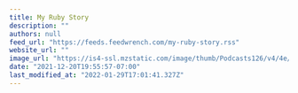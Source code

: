 ```yaml
---
title: My Ruby Story
description: ""
authors: null
feed_url: "https://feeds.feedwrench.com/my-ruby-story.rss"
website_url: ""
image_url: "https://is4-ssl.mzstatic.com/image/thumb/Podcasts126/v4/4e/c6/1d/4ec61de8-9188-899d-a3c4-2bf5b3eb3ff3/mza_16969094118513558280.jpg/64x64bb.png"
date: "2021-12-20T19:55:57-07:00"
last_modified_at: "2022-01-29T17:01:41.327Z"
---
```

